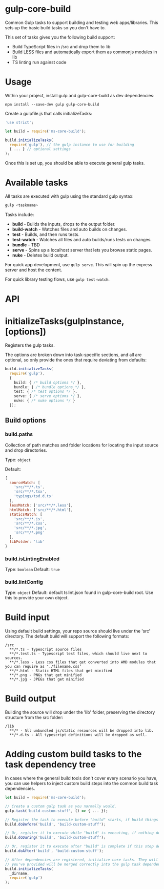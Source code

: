 # gulp-core-build

Common Gulp tasks to support building and testing web apps/libraries. This sets up the basic build tasks so you don't have to.

This set of tasks gives you the following build support:

* Build TypeScript files in /src and drop them to lib
* Build LESS files and automatically export them as commonjs modules in lib
* TS linting run against code

# Usage

Within your project, install gulp and gulp-core-build as dev dependencies:

```
npm install --save-dev gulp gulp-core-build
```

Create a gulpfile.js that calls initializeTasks:

```javascript
'use strict';

let build = require('ms-core-build');

build.initializeTasks(
  require('gulp'), // the gulp instance to use for building
  { ... } // optional settings
);
```

Once this is set up, you should be able to execute general gulp tasks.

# Available tasks

All tasks are executed with gulp using the standard gulp syntax:

```bash
gulp <taskname>
```

Tasks include:

* **build** - Builds the inputs, drops to the output folder.
* **build-watch** - Watches files and auto builds on changes.
* **test** - Builds, and then runs tests.
* **test-watch** - Watches all files and auto builds/runs tests on changes.
* **bundle** - TBD
* **serve** - Spins up a localhost server that lets you browse static pages.
* **nuke** - Deletes build output.

For quick app development, use `gulp serve`. This will spin up the express server and host the content.

For quick library testing flows, use `gulp test-watch`.

# API

# initializeTasks(gulpInstance, [options])

Registers the gulp tasks.

The options are broken down into task-specific sections, and all are optional, so only provide the ones
that require deviating from defaults:

```typescript
build.initializeTasks(
  require('gulp'),
  {
    build: { /* build options */ },
    bundle: { /* bundle options */ },
    test: { /* test options */ },
    serve: { /* serve options */ },
    nuke: { /* nuke options */ }
  });
```

## Build options

### build.paths

Collection of path matches and folder locations for locating the input source and drop directories.

Type: `object`

Default:
```javascript
{
  sourceMatch: [
    'src/**/*.ts',
    'src/**/*.tsx',
    'typings/tsd.d.ts'
  ],
  lessMatch: ['src/**/*.less'],
  htmlMatch: ['src/**/*.html'],
  staticsMatch: [
    'src/**/*.js',
    'src/**/*.css',
    'src/**/*.jpg',
    'src/**/*.png'
  ],
  libFolder: 'lib'
}
```
### build.isLintingEnabled

Type: `boolean`
Default: `true`

### build.lintConfig

Type: `object`
Default: default tslint.json found in gulp-core-build root. Use this to provide your own object.

# Build input

Using default build settings, your repo source should live under the 'src' directory. The default build will support the following formats:

```text
/src
  **/*.ts - Typescript source files
  **/*.test.ts - Typescript test files, which should live next to sources.
  **/*.less - Less css files that get converted into AMD modules that you can require as './filename.css'
  **/*.html - Static HTML files that get minified
  **/*.png - PNGs that get minified
  **/*.jpg - JPEGs that get minified
```


# Build output

Building the source will drop under the 'lib' folder, preserving the directory structure from the src folder:

```text
/lib
  **/* - All unbundled js/static resources will be dropped into lib.
  **/*.d.ts - All typescript definitions will be dropped as well.
```


# Adding custom build tasks to the task dependency tree

In cases where the general build tools don't cover every scenario you have, you can use helpers to inject custom
build steps into the common build task dependencies.

```javascript
let build = require('ms-core-build');

// Create a custom gulp task as you normally would.
gulp.task('build-custom-stuff', () => { ... });

// Register the task to execute before "build" starts, if build things depend on this step.
build.doBefore('build', 'build-custom-stuff');

// Or, register it to execute while "build" is executing, if nothing depends on this step.
build.doDuring('build', 'build-custom-stuff');

// Or, register it to execute after "build" is complete if this step depends on build to be complete.
build.doAfter('build', 'build-custom-stuff');

// After dependencies are registered, initialize core tasks. They will make sure all of the instructions
// you've provided will be merged correctly into the gulp task dependencies.
build.initializeTasks(
  _dirname,
  require('gulp')
);
```








